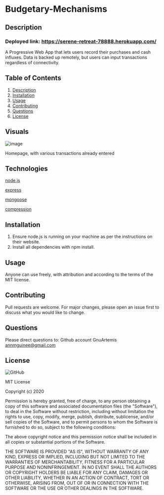 # Budgetary-Mechanisms
## Description
### Deployed link: https://serene-retreat-78888.herokuapp.com/
A Progressive Web App that lets users record their purchases and cash influxes. Data is backed up remotely, but users can input transactions regardless of connectivity.

## Table of Contents
1. [Description](#-Description)
1. [Installation](#Installation)
1. [Usage](#Usage)
1. [Contributing](#Contributing)
1. [Questions](#Questions)
1. [License](#License)

## Visuals 

![image](https://user-images.githubusercontent.com/69055538/98022321-50b39100-1dba-11eb-93cd-c25a39152481.png)

Homepage, with various transactions already entered

## Technologies 

[node.js](https://nodejs.org/en/)

[express](https://www.npmjs.com/package/express)

[mongoose](https://mongoosejs.com/)

[compression](https://www.npmjs.com/package/compression)

## Installation
1. Ensure node.js is running on your machine as per the instructions on their website. 
1. Install all dependencies with npm install.

## Usage
Anyone can use freely, with attribution and according to the terms of the MIT license.
    
## Contributing
Pull requests are welcome. For major changes, please open an issue first to discuss what you would like to change.

## Questions
Please direct questions to:
Github account GnuArtemis
annmguinee@gmail.com 

## License 

![GitHub](https://img.shields.io/github/license/GnuArtemis/Budgetary-Mechanisms) 

MIT License

Copyright (c) 2020
    
Permission is hereby granted, free of charge, to any person obtaining a copy of this software and associated documentation files (the "Software"), to deal in the Software without restriction, including without limitation the rights to use, copy, modify, merge, publish, distribute, sublicense, and/or sell copies of the Software, and to permit persons to whom the Software is furnished to do so, subject to the following conditions:

The above copyright notice and this permission notice shall be included in all copies or substantial portions of the Software.

THE SOFTWARE IS PROVIDED "AS IS", WITHOUT WARRANTY OF ANY KIND, EXPRESS OR IMPLIED, INCLUDING BUT NOT LIMITED TO THE WARRANTIES OF MERCHANTABILITY, FITNESS FOR A PARTICULAR PURPOSE AND NONINFRINGEMENT. IN NO EVENT SHALL THE AUTHORS OR COPYRIGHT HOLDERS BE LIABLE FOR ANY CLAIM, DAMAGES OR OTHER LIABILITY, WHETHER IN AN ACTION OF CONTRACT, TORT OR OTHERWISE, ARISING FROM, OUT OF OR IN CONNECTION WITH THE SOFTWARE OR THE USE OR OTHER DEALINGS IN THE SOFTWARE.